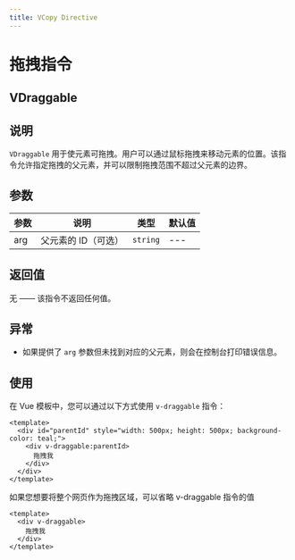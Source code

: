 ```yaml
---
title: VCopy Directive
---
```


# 拖拽指令

## VDraggable

## 说明

`VDraggable` 用于使元素可拖拽。用户可以通过鼠标拖拽来移动元素的位置。该指令允许指定拖拽的父元素，并可以限制拖拽范围不超过父元素的边界。

## 参数

| 参数 | 说明                | 类型     | 默认值          |
| ---- | ------------------- | -------- | --------------- |
| arg  | 父元素的 ID（可选） | `string` | --- |

## 返回值

无 —— 该指令不返回任何值。

## 异常

- 如果提供了 `arg` 参数但未找到对应的父元素，则会在控制台打印错误信息。

## 使用

在 Vue 模板中，您可以通过以下方式使用 `v-draggable` 指令：

```vue
<template>
  <div id="parentId" style="width: 500px; height: 500px; background-color: teal;">
    <div v-draggable:parentId>
      拖拽我
    </div>
  </div>
</template>
```

如果您想要将整个网页作为拖拽区域，可以省略 v-draggable 指令的值

```vue
<template>
  <div v-draggable>
    拖拽我
  </div>
</template>
```